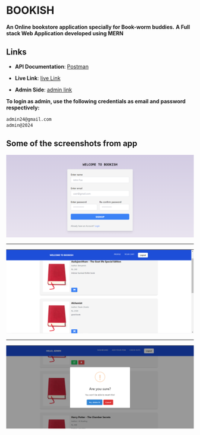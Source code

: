 # BOOKISH 
**An Online bookstore application specially for Book-worm buddies.**
**A Full stack Web Application developed using MERN**


## Links

- **API Documentation**: [Postman](https://documenter.getpostman.com/view/26846855/2sA3XQfMFW)

- **Live Link**: [live Link](https://bookish-eta.vercel.app/)

- **Admin Side**: [admin link](https://bookish-eta.vercel.app/login)


**To login as admin, use the following credentials as email and password respectively:**

    admin24@gmail.com
    admin@2024



## Some of the screenshots from app

![img1](screenshots/img1.png)

---

![img1](screenshots/img2.png)

---

![img1](screenshots/img3.png)

